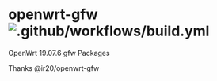 # openwrt-gfw ![.github/workflows/build.yml](https://github.com/mwtffs/openwrt-gfw/workflows/.github/workflows/build.yml/badge.svg)
OpenWrt 19.07.6 gfw Packages


Thanks @ir20/openwrt-gfw
